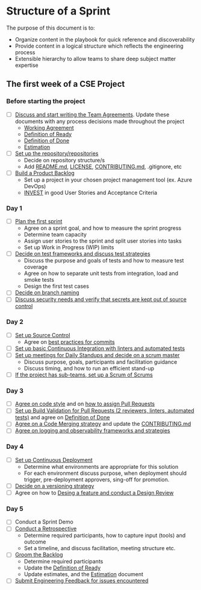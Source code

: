 # Structure of a Sprint

The purpose of this document is to:

- Organize content in the playbook for quick reference and discoverability
- Provide content in a logical structure which reflects the engineering process
- Extensible hierarchy to allow teams to share deep subject matter expertise

## The first week of a CSE Project

### Before starting the project

- [ ] [Discuss and start writing the Team Agreements](team-agreements/readme.md). Update these documents with any process decisions made throughout the project
  - [Working Agreement](team-agreements/working-agreements/readme.md)
  - [Definition of Ready](team-agreements/definition-of-ready/readme.md)
  - [Definition of Done](team-agreements/definition-of-done/readme.md)
  - [Estimation](sprint-planning/estimation/readme.md)
- [ ] [Set up the repository/repositories](source-control/contributing/readme.md#creating-a-new-repository)
  - Decide on repository structure/s
  - Add [README.md](resources/templates/README.md), [LICENSE](resources/templates/LICENSE), [CONTRIBUTING.md](resources/templates/CONTRIBUTING.md), .gitignore, etc
- [ ] [Build a Product Backlog](backlog-management/readme.md)
  - Set up a project in your chosen project management tool (ex. Azure DevOps)
  - [INVEST](https://en.wikipedia.org/wiki/INVEST_(mnemonic)) in good User Stories and Acceptance Criteria

### Day 1

- [ ] [Plan the first sprint](sprint-planning/readme.md)
  - Agree on a sprint goal, and how to measure the sprint progress
  - Determine team capacity
  - Assign user stories to the sprint and split user stories into tasks
  - Set up Work in Progress (WIP) limits
- [ ] [Decide on test frameworks and discuss test strategies](test-first-development/readme.md)
  - Discuss the purpose and goals of tests and how to measure test coverage
  - Agree on how to separate unit tests from integration, load and smoke tests
  - Design the first test cases
- [ ] [Decide on branch naming](source-control/contributing/readme.md#naming-branches)
- [ ] [Discuss security needs and verify that secrets are kept out of source control](continuous-deployment/secrets-management/recipes/azure-devops/secrets-per-branch.md)

### Day 2

- [ ] [Set up Source Control](source-control/readme.md)
  - Agree on [best practices for commits](source-control/contributing/readme.md#commit-best-practices)
- [ ] [Set up basic Continuous Integration with linters and automated tests](continuous-integration/readme.md)
- [ ] [Set up meetings for Daily Standups and decide on a scrum master](stand-ups/readme.md)
  - Discuss purpose, goals, participants and facilitation guidance
  - Discuss timing, and how to run an efficient stand-up
- [ ] [If the project has sub-teams, set up a Scrum of Scrums](scrum-of-scrums/readme.md)

### Day 3

- [ ] [Agree on code style](code-reviews/README.md) and on [how to assign Pull Requests](code-reviews/pull-requests.md)
- [ ] [Set up Build Validation for Pull Requests (2 reviewers, linters, automated tests)](code-reviews/README.md) and agree on [Definition of Done](team-agreements/definition-of-done/readme.md)
- [ ] [Agree on a Code Merging strategy](source-control/contributing/readme.md#merge-strategies) and update the [CONTRIBUTING.md](resources/templates/CONTRIBUTING.md)
- [ ] [Agree on logging and observability frameworks and strategies](observability/readme.md)

### Day 4

- [ ] [Set up Continuous Deployment](continuous-deployment/readme.md)
  - Determine what environments are appropriate for this solution
  - For each environment discuss purpose, when deployment should trigger, pre-deployment approvers, sing-off for promotion.
- [ ] [Decide on a versioning strategy](source-control/versioning/readme.md)
- [ ] Agree on how to [Desing a feature and conduct a Design Review](design-reviews/readme.md)

### Day 5

- [ ] Conduct a Sprint Demo
- [ ] [Conduct a Retrospective](retrospectives/readme.md)
  - Determine required participants, how to capture input (tools) and outcome
  - Set a timeline, and discuss facilitation, meeting structure etc.
- [ ] [Groom the Backlog](backlog-management/grooming/readme.md)
  - Determine required participants
  - Update the [Definition of Ready](team-agreements/definition-of-ready/readme.md)
  - Update estimates, and the [Estimation](sprint-planning/estimation/readme.md) document
- [ ] [Submit Engineering Feedback for issues encountered](engineering-feedback/readme.md)